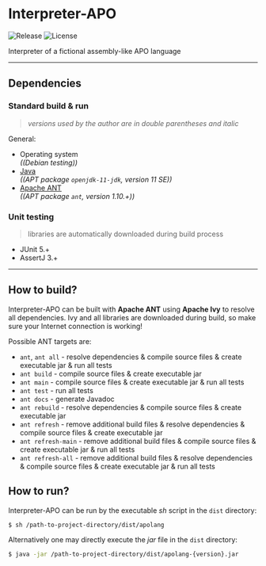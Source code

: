 # Interpreter-APO

![Release](https://img.shields.io/github/v/release/ref-humbold/Interpreter-APO?style=plastic)
![License](https://img.shields.io/github/license/ref-humbold/Interpreter-APO?style=plastic)

Interpreter of a fictional assembly-like APO language

-----

## Dependencies

### Standard build & run

> *versions used by the author are in double parentheses and italic*

General:

+ Operating system \
  *((Debian testing))*
+ [Java](https://www.oracle.com/technetwork/java/javase/overview/index.html) \
  *((APT package `openjdk-11-jdk`, version 11 SE))*
+ [Apache ANT](http://ant.apache.org/) \
  *((APT package `ant`, version 1.10.+))*

### Unit testing

> libraries are automatically downloaded during build process

+ JUnit 5.+
+ AssertJ 3.+

-----

## How to build?

Interpreter-APO can be built with **Apache ANT** using **Apache Ivy** to resolve all dependencies.
Ivy and all libraries are downloaded during build, so make sure your Internet connection is working!

Possible ANT targets are:

+ `ant`, `ant all` - resolve dependencies & compile source files & create executable jar & run all
  tests
+ `ant build` - compile source files & create executable jar
+ `ant main` - compile source files & create executable jar & run all tests
+ `ant test` - run all tests
+ `ant docs` - generate Javadoc
+ `ant rebuild` - resolve dependencies & compile source files & create executable jar
+ `ant refresh` - remove additional build files & resolve dependencies & compile source files &
  create executable jar
+ `ant refresh-main` - remove additional build files & compile source files & create executable jar
  & run all tests
+ `ant refresh-all` - remove additional build files & resolve dependencies & compile source files &
  create executable jar & run all tests

## How to run?

Interpreter-APO can be run by the executable *sh* script in the `dist` directory:

```sh
$ sh /path-to-project-directory/dist/apolang
```

Alternatively one may directly execute the *jar* file in the `dist` directory:

```sh
$ java -jar /path-to-project-directory/dist/apolang-{version}.jar
```
